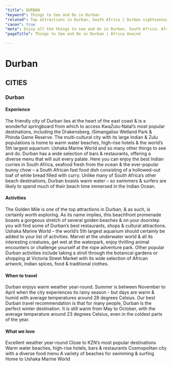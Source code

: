 ```yaml
---
"title": DURBAN
"keyword": Things to See and Do in Durban
"related": Top attractions in Durban, South Africa | Durban sightseeing guide |  Beach activities in Durban |  Durban travel recommendations
"canon": true
"meta": Enjoy all the things to see and do in Durban, South Africa. Africa Unwind will plan your Durban getaway paired with a trip to nearby popular destinations.
"pageTitle": Things to See and Do in Durban | Africa Unwind

---
```


# Durban
## CITIES
### Durban

#### Experience
The friendly city of Durban lies at the heart of the east coast &amp; is a wonderful springboard from which to access KwaZulu-Natal’s most popular destinations, including the Drakensberg, iSimangaliso Wetland Park &amp; Phinda Game Reserve.
The multi-cultural city with its large Indian &amp; Zulu populations is home to warm water beaches, high-rise hotels &amp; the world’s 5th largest aquarium: Ushaka Marine World and so many other things to see and do.
Durban has a wide selection of bars &amp; restaurants, offering a diverse menu that will suit every palate. Here you can enjoy the best Indian curries in South Africa, seafood fresh from the ocean &amp; the ever-popular bunny chow – a South African fast food dish consisting of a hollowed-out loaf of white bread filled with curry.
Unlike many of South Africa’s other beach destinations, Durban boasts warm water – so swimmers &amp; surfers are likely to spend much of their beach time immersed in the Indian Ocean.

#### Activities
The Golden Mile is one of the top attractions in Durban, &amp; as such, is certainly worth exploring. As its name implies, this beachfront promenade boasts a gorgeous stretch of several golden beaches &amp; on your doorstep you will find some of Durban’s best restaurants, shops &amp; cultural attractions.
Ushaka Marine World – the world’s 5th largest aquarium should certainly be added to your list of activities. Marvel at the underwater world &amp; all its interesting creatures, get wet at the waterpark, enjoy thrilling animal encounters or challenge yourself at the rope adventure park.
Other popular Durban activities include taking a stroll through the botanical gardens or shopping at Victoria Street Market with its wide selection of African artwork, Indian spices, food &amp; traditional clothes.

#### When to travel
Durban enjoys warm weather year-round. Summer is between November to April when the city experiences its rainy season - but days are warm &amp; humid with average temperatures around 28 degrees Celsius.
Our best Durban travel recommendation is that for many people, Durban is the perfect winter destination. It is still warm from May to October, with the average temperature around 23 degrees Celsius, even in the coldest parts of the year.


#### What we love
Excellent weather year-round
Close to KZN’s most popular destinations
Warm water beaches, high-rise hotels, bars &amp; restaurants
Cosmopolitan city with a diverse food menu
A variety of beaches for swimming &amp; surfing
Home to Ushaka Marine World